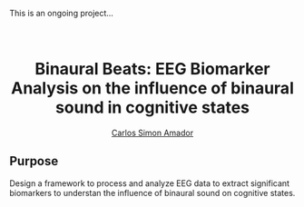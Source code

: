 This is an ongoing project...

<h1 align="center">
  <br>
Binaural Beats: EEG Biomarker Analysis on the influence of binaural sound in cognitive states
  <br>
</h1>
  <p align="center">
    <a href="https://github.com/simonamador">Carlos Simon Amador</a>

## Purpose
Design a framework to process and analyze EEG data to extract significant biomarkers to understan the influence of binaural sound on cognitive states.
